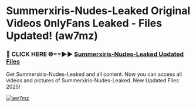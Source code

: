 # Summerxiris-Nudes-Leaked Original Videos 0nlyFans Leaked - Files Updated! (aw7mz)

<h3>🔴 CLICK HERE 🌐==►► <a href="https://tinyurl.com/yc6ubb5a" rel="nofollow">Summerxiris-Nudes-Leaked Updated Files</a></h3>

Get Summerxiris-Nudes-Leaked and all content. Now you can access all videos and pictures of Summerxiris-Nudes-Leaked. New Updated Files 2025!

[![aw7mz](https://i.imgur.com/7eu0CRL.gif)](https://tinyurl.com/yc6ubb5a)
